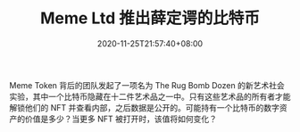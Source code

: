 ﻿---
title: "Meme Ltd 推出薛定谔的比特币"
date: 2020-11-25T21:57:40+08:00
lastmod: 2020-11-25T16:45:40+08:00
draft: false
authors: ["Rhea"]
description: "Meme Token 背后的团队发起了一项名为 The Rug Bomb Dozen 的新艺术社会实验，其中一个比特币隐藏在十二件艺术品之一中。只有这些艺术品的所有者才能解锁他们的 NFT 并查看内部，之后数据是公开的。可能持有一个比特币的数字资产的价值是多少？当更多 NFT 被打开时，该值将如何变化？"
featuredImage: "meme-ltd-introduces-schrodingers-bitcoin.png"
tags: ["Digital Collectibles","数字收藏品","Play to Earn"]
categories: ["news"]
news: ["数字收藏品"]
weight: 
lightgallery: true
pinned: false
recommend: false
recommend1: false
---

Meme Token 背后的团队发起了一项名为 The Rug Bomb Dozen 的新艺术社会实验，其中一个比特币隐藏在十二件艺术品之一中。只有这些艺术品的所有者才能解锁他们的 NFT 并查看内部，之后数据是公开的。可能持有一个比特币的数字资产的价值是多少？当更多 NFT 被打开时，该值将如何变化？

<!--more-->

